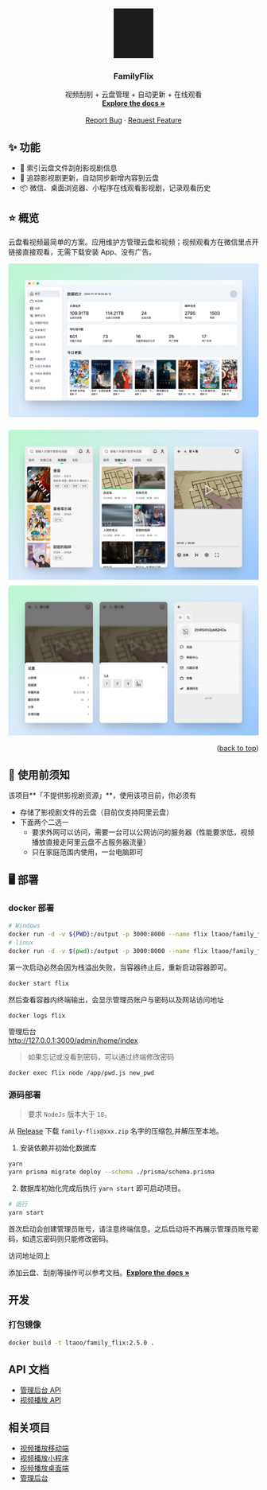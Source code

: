<!-- Improved compatibility of back to top link: See: https://github.com/othneildrew/Best-README-Template/pull/73 -->

<a name="readme-top"></a>

<!-- PROJECT SHIELDS -->
<!--
*** I'm using markdown "reference style" links for readability.
*** Reference links are enclosed in brackets [ ] instead of parentheses ( ).
*** See the bottom of this document for the declaration of the reference variables
*** for contributors-url, forks-url, etc. This is an optional, concise syntax you may use.
*** https://www.markdownguide.org/basic-syntax/#reference-style-links
-->

<!-- PROJECT LOGO -->
<br />
<div align="center">
  <a href="https://family-flix.github.io/docs/">
    <img src="assets/logo.jpg" alt="Logo" width="80" height="100">
  </a>

  <h3 align="center">FamilyFlix</h3>

  <p align="center">
    视频刮削 + 云盘管理 + 自动更新 + 在线观看
    <br />
    <a href="https://family-flix.github.io/docs/"><strong>Explore the docs »</strong></a>
    <br />
    <br />
    <!-- <a href="https://github.com/othneildrew/Best-README-Template">View Demo</a> -->
    <!-- · -->
    <a href="https://github.com/family-flix/api/issues">Report Bug</a>
    ·
    <a href="https://github.com/family-flix/api/issues">Request Feature</a>
  </p>
</div>

<!-- TABLE OF CONTENTS -->
<!-- <details>
  <summary>Table of Contents</summary>
  <ol>
    <li>
      <a href="#about-the-project">About The Project</a>
      <ul>
        <li><a href="#built-with">Built With</a></li>
      </ul>
    </li>
    <li>
      <a href="#getting-started">Getting Started</a>
      <ul>
        <li><a href="#prerequisites">Prerequisites</a></li>
        <li><a href="#installation">Installation</a></li>
      </ul>
    </li>
    <li><a href="#usage">Usage</a></li>
    <li><a href="#roadmap">Roadmap</a></li>
    <li><a href="#contributing">Contributing</a></li>
    <li><a href="#license">License</a></li>
    <li><a href="#contact">Contact</a></li>
    <li><a href="#acknowledgments">Acknowledgments</a></li>
  </ol>
</details> -->

<!-- ABOUT THE PROJECT -->

## ✨ 功能

- 🌈 索引云盘文件刮削影视剧信息
- 🚀 追踪影视剧更新，自动同步新增内容到云盘
- 📦 微信、桌面浏览器、小程序在线观看影视剧，记录观看历史

## ⭐️ 概览

云盘看视频最简单的方案。应用维护方管理云盘和视频；视频观看方在微信里点开链接直接观看，无需下载安装 App、没有广告。

![管理后台首页](assets/admin-home.png)

<!-- [![管理后台首页][assets/admin-home.png]](https://docs.family-flix.github.com)
[![移动端1][assets/mobile-example1.png]](https://docs.family-flix.github.com)
[![移动端2][assets/mobile-example2.png]](https://docs.family-flix.github.com) -->

![移动端1](assets/mobile-example1.png)
![移动端2](assets/mobile-example2.png)

<p align="right">(<a href="#readme-top">back to top</a>)</p>

## 👀 使用前须知

该项目**「不提供影视剧资源」**，使用该项目前，你必须有

- 存储了影视剧文件的云盘（目前仅支持阿里云盘）
- 下面两个二选一
  - 要求外网可以访问，需要一台可以公网访问的服务器（性能要求低，视频播放直接走阿里云盘不占服务器流量）
  - 只在家庭范围内使用，一台电脑即可

## 🖥️ 部署

### docker 部署

```bash
# Windows
docker run -d -v ${PWD}:/output -p 3000:8000 --name flix ltaoo/family_flix:2.4.1
# linux
docker run -d -v $(pwd):/output -p 3000:8000 --name flix ltaoo/family_flix:2.4.1
```

第一次启动必然会因为栈溢出失败，当容器终止后，重新启动容器即可。

```bash
docker start flix
```

然后查看容器内终端输出，会显示管理员账户与密码以及网站访问地址

```bash
docker logs flix
```

管理后台
<br/>
http://127.0.0.1:3000/admin/home/index

> 如果忘记或没看到密码，可以通过终端修改密码

```bash
docker exec flix node /app/pwd.js new_pwd
```

### 源码部署

> 要求 `NodeJs` 版本大于 `18`。

从 [Release](https://github.com/family-flix/api/releases) 下载 `family-flix@xxx.zip` 名字的压缩包,并解压至本地。

1. 安装依赖并初始化数据库

```bash
yarn
yarn prisma migrate deploy --schema ./prisma/schema.prisma
```

2. 数据库初始化完成后执行 `yarn start` 即可启动项目。

```bash
# 运行
yarn start
```

首次启动会创建管理员账号，请注意终端信息。之后启动将不再展示管理员账号密码，如遗忘密码则只能修改密码。

访问地址同上

添加云盘、刮削等操作可以参考文档。<a href="https://family-flix.github.io/docs/"><strong>Explore the docs »</strong></a>

<!--
### 更新

只需要拉取新代码，再执行一次安装依赖、应用数据库变更、打包即可。

```bash
# 拉取新代码
git pull origin main
# 安装依赖
yarn
# 应用数据库变更
yarn prisma migrate deploy --schema ./prisma/schema.prisma
# 打包
yarn build
# 运行
yarn start
``` -->

## 开发

### 打包镜像

```bash
docker build -t ltaoo/family_flix:2.5.0 .
```

## API 文档

- [管理后台 API](https://documenter.getpostman.com/view/7312751/2s93sXdEzv)
- [视频播放 API](https://documenter.getpostman.com/view/7312751/2s93sXdF5R)

## 相关项目

- [视频播放移动端](https://github.com/family-flix/mobile1)
- [视频播放小程序](https://github.com/family-flix/weapp)
- [视频播放桌面端](https://github.com/family-flix/pc2)
- [管理后台](https://github.com/family-flix/admin1)
